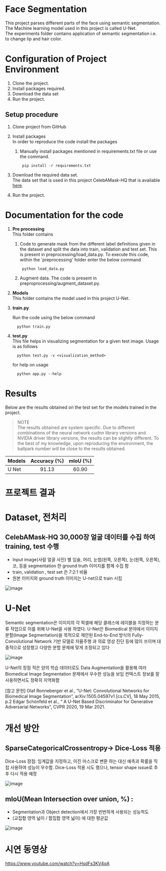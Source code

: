 # Face Segmentation

This project parses different parts of the face using semantic segmentation. 
The Machine learning model used in this project is called U-Net.    
The experiments folder contains application of semantic segmentation i.e. to change lip
and hair color.

Configuration of Project Environment
=====================================

1. Clone the project.
2. Install packages required.
3. Download the data set
4. Run the project.

Setup procedure
----------------
1. Clone project from GitHub
2. Install packages  
   In order to reproduce the code install the packages 
   
   1. Manually install packages mentioned in requirements.txt file or use the command.

           pip install -r requirements.txt

3. Download the required data set.  
      The data set that is used in this project CelebAMask-HQ that is available
      [here](https://github.com/switchablenorms/CelebAMask-HQ).

4. Run the project.  
     
      
Documentation for the code
===========================

1. __Pre processing__  
   This folder contains  
      
   1. Code to generate mask from the different label definitions given in the dataset and split the data
   into train, validation and test set. This is present in preprocessing/load_data.py. 
   To execute this code, within the 'preprocessing' folder enter the below
   command
           
           python load_data.py
              
   2. Augment data. The code is present in preproprocessing/augment_dataset.py.

2. __Models__  
   This folder contains the model used in this project U-Net.

3. __train.py__ 
   
   Run the code using the below command 
                    
         python train.py 
4. __test.py__  
    This file helps in visualizing segmentation for a given test image. Usage is as follows
      
         python test.py -v <visualization_method>
         
      for help on usage
      
         python app.py --help

Results
========

Below are the results obtained on the test set for the models trained in the project.

> NOTE    
   The results obtained are system specific. Due to different combinations of the neural 
   network cudnn library versions and NVIDIA driver library versions, the results can be 
   slightly different. To the best of my knowledge, upon reproducing the environment, the
   ballpark number will be close to the results obtained.

| Models                           | Accuracy (%)  | mIoU (%)  |
|----------------------------------|:-------------:|:---------:|
| U Net                            | 91.13         | 60.90     |

프로젝트 결과
============
# Dataset, 전처리

## CelebAMask-HQ 30,000장 얼굴 데이터를 수집 하여 training, test 수행

 - Input image(사람 얼굴 사진) 별 입술, 머리, 눈썹(왼쪽, 오른쪽), 눈(왼쪽, 오른쪽), 코, 등을 segmentation 한 ground truth 이미지를 함께 수집 함
 - train, validation , test set 은 7:2:1 비율
 - 원본 이미지와 ground truth 이미지는 U-net으로 train 시킴

![image](https://user-images.githubusercontent.com/88238335/157473878-42db637f-88cf-4bb3-8611-aaa060895984.png)


# U-Net 

Semantic segmentation은 이미지의 각 픽셀에 해당 클래스에 레이블을 지정하는 분류 작업으로 이를 위해
U-Net을 사용 하였다. 
U-Net은 Biomedical 분야에서 이미지 분할(Image Segmentation)을 목적으로 제안된 End-to-End 방식의 Fully-Convolutional Network 기반 모델로 자율주행 과 의료 영상 진단 등에 많이 쓰이며 대중적으로 성장했고 다양한 분할 문제에 맞게 조정되고 있다

![image](https://user-images.githubusercontent.com/88238335/157469684-c5c21b3d-a0b6-473e-ae3f-4058dea11491.png)



U-Net의 장점
적은 양의 학습 데이터로도 Data Augmentation을 활용해 여러 Biomedical Image Segmentation 문제에서 우수한 성능을 보임
컨텍스트 정보를 잘 사용하면서도 정확히 지역화함

   [참고 문헌]
   Olaf Ronneberger et al., “U-Net: Convolutional Networks for Biomedical Image Segmentation”, arXiv:1505.04597v1 [cs.CV], 18 May 2015, p.2
   Edgar Schönfeld et al., “ A U-Net Based Discriminator for Generative Adversarial Networks”,  CVPR 2020, 19 Mar 2021.



# 개선 방안
## SparseCategoricalCrossentropy→ Dice-Loss 적용
Dice-Loss 장점:  임계값을 지정하고, 이진 마스크로 변환 하는 대신 예측과 확률을 직접 사용하여 성능이 우수함.
Dice-Loss 적용 시도 했으나, tensor shape issue로 추후 다시 적용 예정

![image](https://user-images.githubusercontent.com/88238335/157472221-d953b60d-a5a7-4bef-bce4-ca593bb392ec.png)

## mIoU(Mean Intersection over union, %) : 
- Segmentation과 Object detection에서 가장 빈번하게 사용되는 성능척도
- (교집합 영역 넓이 / 합집합 영역 넓이) 에 대한 평균값

![image](https://user-images.githubusercontent.com/88238335/157472315-2e1527a7-66a7-4c04-b359-f0d9eb54d0c1.png)

# 시연 동영상

https://www.youtube.com/watch?v=HsdFs3KV4qA


